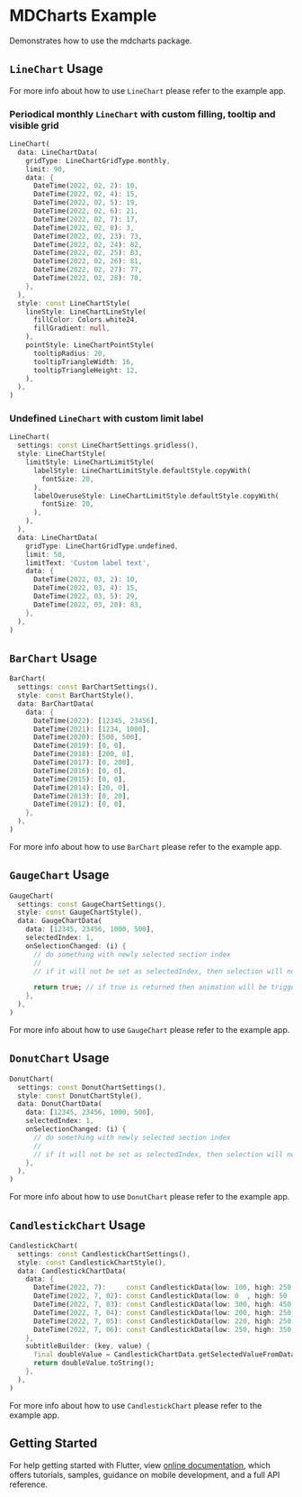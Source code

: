 # MDCharts Example

Demonstrates how to use the mdcharts package.

## `LineChart` Usage

For more info about how to use `LineChart` please refer to the example app.

### Periodical monthly `LineChart` with custom filling, tooltip and visible grid

```dart
LineChart(
  data: LineChartData(
    gridType: LineChartGridType.monthly,
    limit: 90,
    data: {
      DateTime(2022, 02, 2): 10,
      DateTime(2022, 02, 4): 15,
      DateTime(2022, 02, 5): 19,
      DateTime(2022, 02, 6): 21,
      DateTime(2022, 02, 7): 17,
      DateTime(2022, 02, 8): 3,
      DateTime(2022, 02, 23): 73,
      DateTime(2022, 02, 24): 82,
      DateTime(2022, 02, 25): 83,
      DateTime(2022, 02, 26): 81,
      DateTime(2022, 02, 27): 77,
      DateTime(2022, 02, 28): 70,
    },
  ),
  style: const LineChartStyle(
    lineStyle: LineChartLineStyle(
      fillColor: Colors.white24,
      fillGradient: null,
    ),
    pointStyle: LineChartPointStyle(
      tooltipRadius: 20,
      tooltipTriangleWidth: 16,
      tooltipTriangleHeight: 12,
    ),
  ),
)
```

### Undefined `LineChart` with custom limit label

```dart
LineChart(
  settings: const LineChartSettings.gridless(),
  style: LineChartStyle(
    limitStyle: LineChartLimitStyle(
      labelStyle: LineChartLimitStyle.defaultStyle.copyWith(
        fontSize: 20,
      ),
      labelOveruseStyle: LineChartLimitStyle.defaultStyle.copyWith(
        fontSize: 20,
      ),
    ),
  ),
  data: LineChartData(
    gridType: LineChartGridType.undefined,
    limit: 50,
    limitText: 'Custom label text',
    data: {
      DateTime(2022, 03, 2): 10,
      DateTime(2022, 03, 4): 15,
      DateTime(2022, 03, 5): 29,
      DateTime(2022, 03, 20): 83,
    },
  ),
)
```

## `BarChart` Usage

```dart
BarChart(
  settings: const BarChartSettings(),
  style: const BarChartStyle(),
  data: BarChartData(
    data: {
      DateTime(2022): [12345, 23456],
      DateTime(2021): [1234, 1000],
      DateTime(2020): [500, 500],
      DateTime(2019): [0, 0],
      DateTime(2018): [200, 0],
      DateTime(2017): [0, 200],
      DateTime(2016): [0, 0],
      DateTime(2015): [0, 0],
      DateTime(2014): [20, 0],
      DateTime(2013): [0, 20],
      DateTime(2012): [0, 0],
    },
  ),
)
```

For more info about how to use `BarChart` please refer to the example app.

## `GaugeChart` Usage

```dart
GaugeChart(
  settings: const GaugeChartSettings(),
  style: const GaugeChartStyle(),
  data: GaugeChartData(
    data: [12345, 23456, 1000, 500],
    selectedIndex: 1,
    onSelectionChanged: (i) {
      // do something with newly selected section index
      //
      // if it will not be set as selectedIndex, then selection will not be changed

      return true; // if true is returned then animation will be triggered, otherwise - animation will not be triggered
    },
  ),
)
```

For more info about how to use `GaugeChart` please refer to the example app.

## `DonutChart` Usage

```dart
DonutChart(
  settings: const DonutChartSettings(),
  style: const DonutChartStyle(),
  data: DonutChartData(
    data: [12345, 23456, 1000, 500],
    selectedIndex: 1,
    onSelectionChanged: (i) {
      // do something with newly selected section index
      //
      // if it will not be set as selectedIndex, then selection will not be changed
    },
  ),
)
```

For more info about how to use `DonutChart` please refer to the example app.

## `CandlestickChart` Usage

```dart
CandlestickChart(
  settings: const CandlestickChartSettings(),
  style: const CandlestickChartStyle(),
  data: CandlestickChartData(
    data: {
      DateTime(2022, 7):     const CandlestickData(low: 100, high: 250, bid: 150, ask: 200),
      DateTime(2022, 7, 02): const CandlestickData(low: 0  , high: 50 , bid: 50 , ask: 20 ),
      DateTime(2022, 7, 03): const CandlestickData(low: 300, high: 450, bid: 350, ask: 320),
      DateTime(2022, 7, 04): const CandlestickData(low: 200, high: 250, bid: 200, ask: 250),
      DateTime(2022, 7, 05): const CandlestickData(low: 220, high: 250, bid: 230, ask: 230),
      DateTime(2022, 7, 06): const CandlestickData(low: 250, high: 350, bid: 250, ask: 250),
    },
    subtitleBuilder: (key, value) {
      final doubleValue = CandlestickChartData.getSelectedValueFromData(value);
      return doubleValue.toString();
    },
  ),
)
```

For more info about how to use `CandlestickChart` please refer to the example app.

## Getting Started

For help getting started with Flutter, view
[online documentation](https://flutter.dev/docs), which offers tutorials,
samples, guidance on mobile development, and a full API reference.
